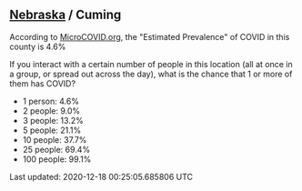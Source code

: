 
## [Nebraska](/united-states/nebraska) / Cuming

According to [MicroCOVID.org](http://microcovid.org),
the "Estimated Prevalence" of COVID in this county is 4.6%

If you interact with a certain number of people in this location
(all at once in a group, or spread out across the day), what is the chance that
1 or more of them has COVID?

- 1 person: 4.6%
- 2 people: 9.0%
- 3 people: 13.2%
- 5 people: 21.1%
- 10 people: 37.7%
- 25 people: 69.4%
- 100 people: 99.1%

Last updated: 2020-12-18 00:25:05.685806 UTC
